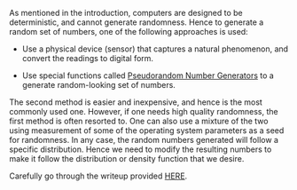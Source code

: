 As mentioned in the introduction, computers are designed to be deterministic, and cannot generate randomness. Hence to generate a random set of numbers, one of the following approaches is used:

  - Use a physical device (sensor) that captures a natural phenomenon, and convert the readings to digital form.

  - Use special functions called [Pseudorandom Number Generators](https://en.wikipedia.org/wiki/Pseudorandom_number_generator) to a generate random-looking set of numbers.

The second method is easier and inexpensive, and hence is the most commonly used one. However, if one needs high quality randomness, the first method is often resorted to. One can also use a mixture of the two using measurement of some of the operating system parameters as a seed for randomness. In any case, the random numbers generated will follow a specific distribution. Hence we need to modify the resulting numbers to make it follow the distribution or density function that we desire.

Carefully go through the writeup provided [HERE](http://cse20-iiith.vlabs.ac.in/exp4/RandomVariables.pdf).
